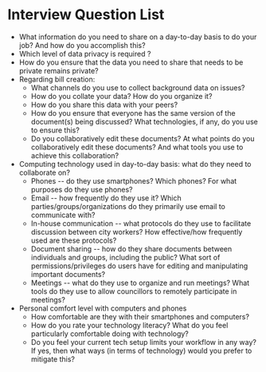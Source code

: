 Interview Question List
============
- What information do you need to share on a day-to-day basis to do your job? And how do you accomplish this?
- Which level of data privacy is required ?
- How do you ensure that the data you need to share that needs to be private remains private?
- Regarding bill creation:
	- What channels do you use to collect background data on issues?
	- How do you collate your data? How do you organize it?
	- How do you share this data with your peers?
	- How do you ensure that everyone has the same version of the document(s) being discussed? What technologies, if any, do you use to ensure this?
	- Do you collaboratively edit these documents? At what points do you collaboratively edit these documents? And what tools you use to achieve this collaboration?
- Computing technology used in day-to-day basis: what do they need to collaborate on?
	- Phones -- do they use smartphones? Which phones? For what purposes do they use phones?
	- Email -- how frequently do they use it? Which parties/groups/organizations do they primarily use email to communicate with?
	- In-house communication -- what protocols do they use to facilitate discussion between city workers? How effective/how frequently used are these protocols?
	- Document sharing -- how do they share documents between individuals and groups, including the public? What sort of permissions/privileges do users have for editing and manipulating important documents?
	- Meetings -- what do they use to organize and run meetings? What tools do they use to allow councillors to remotely participate in meetings? 
- Personal comfort level with computers and phones
	- How comfortable are they with their smartphones and computers?
	- How do you rate your technology literacy? What do you feel particularly comfortable doing with technology?
	- Do you feel your current tech setup limits your workflow in any way? If yes, then what ways (in terms of technology) would you prefer to mitigate this? 
